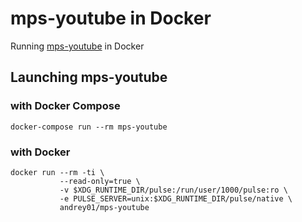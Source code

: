 # mps-youtube in Docker

Running [mps-youtube](https://github.com/mps-youtube/mps-youtube) in Docker


## Launching mps-youtube

### with Docker Compose

```
docker-compose run --rm mps-youtube
```

### with Docker

```
docker run --rm -ti \
           --read-only=true \
           -v $XDG_RUNTIME_DIR/pulse:/run/user/1000/pulse:ro \
           -e PULSE_SERVER=unix:$XDG_RUNTIME_DIR/pulse/native \
           andrey01/mps-youtube
```
